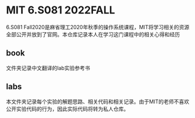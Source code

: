 # MIT 6.S081 2022FALL
6.S081 Fall2020是麻省理工2020年秋季的操作系统课程，MIT将学习相关的资源全部公开并放到了官网。本仓库记录本人在学习这门课程中的相关心得和经历

## book
文件夹记录中文翻译的lab实验参考书

## labs
本文件夹记录每个实验的解题思路、相关代码和相关记录。由于MIT的老师不喜欢公开实验代码的行为，因此实际代码将转为私人仓库。